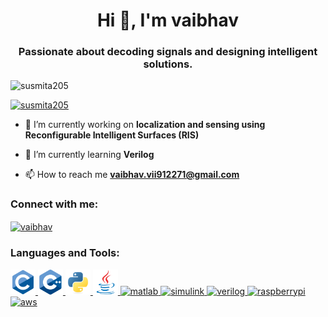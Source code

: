 <h1 align="center">Hi 👋, I'm vaibhav</h1>
<h3 align="center">Passionate about decoding signals and designing intelligent solutions.</h3>

<p align="left"> <img src="https://komarev.com/ghpvc/?username=susmita205&label=Profile%20views&color=0e75b6&style=flat" alt="susmita205" /> </p>

<p align="left"> <a href="https://github.com/ryo-ma/github-profile-trophy"><img src="https://github-profile-trophy.vercel.app/?username=susmita205" alt="susmita205" /></a> </p>

- 🔭 I’m currently working on **localization and sensing using Reconfigurable Intelligent Surfaces (RIS)**

- 🌱 I’m currently learning **Verilog**

- 📫 How to reach me **vaibhav.vii912271@gmail.com**

<h3 align="left">Connect with me:</h3>
<p align="left">
<a href="www.linkedin.com/in/vaibhav912" target="blank"><img align="center" src="https://raw.githubusercontent.com/rahuldkjain/github-profile-readme-generator/master/src/images/icons/Social/linked-in-alt.svg" alt="vaibhav" height="30" width="40" /></a>
</p>

<h3 align="left">Languages and Tools:</h3>
<p align="left"> 
  <a href="https://www.cprogramming.com/" target="_blank" rel="noreferrer">
    <img src="https://raw.githubusercontent.com/devicons/devicon/master/icons/c/c-original.svg" alt="c" width="40" height="40"/> 
  </a>
  <a href="https://cplusplus.com/" target="_blank" rel="noreferrer">
    <img src="https://raw.githubusercontent.com/devicons/devicon/master/icons/cplusplus/cplusplus-original.svg" alt="cplusplus" width="40" height="40"/>
  </a>
  <a href="https://www.python.org" target="_blank" rel="noreferrer">
    <img src="https://raw.githubusercontent.com/devicons/devicon/master/icons/python/python-original.svg" alt="python" width="40" height="40"/> 
  </a>
  <a href="https://www.java.com" target="_blank" rel="noreferrer">
    <img src="https://raw.githubusercontent.com/devicons/devicon/master/icons/java/java-original.svg" alt="java" width="40" height="40"/> 
  </a>
  <a href="https://www.mathworks.com/products/matlab.html" target="_blank" rel="noreferrer">
    <img src="https://upload.wikimedia.org/wikipedia/commons/2/21/Matlab_Logo.png" alt="matlab" width="40" height="40"/>
  </a>
  <a href="https://www.mathworks.com/products/simulink.html" target="_blank" rel="noreferrer">
    <img src="https://www.mathworks.com/etc.clientlibs/mathworks/clientlibs/clientlib-main/resources/images/simulink-icon.svg" alt="simulink" width="40" height="40"/>
  </a>
  <a href="https://www.chipverify.com/verilog/verilog-tutorial" target="_blank" rel="noreferrer">
    <img src="https://upload.wikimedia.org/wikipedia/commons/thumb/b/bb/Logic-gate.svg/1024px-Logic-gate.svg.png" alt="verilog" width="40" height="40"/>
  </a>
  <a href="https://www.raspberrypi.com/products/raspberry-pi-5/" target="_blank" rel="noreferrer">
    <img src="https://upload.wikimedia.org/wikipedia/en/c/cb/Raspberry_Pi_Logo.svg" alt="raspberrypi" width="40" height="40"/>
  </a>
  <a href="https://aws.amazon.com/iot/" target="_blank" rel="noreferrer">
    <img src="https://d1.awsstatic.com/webteam/aws_logo_smile_1200x630.png" alt="aws" width="40" height="40"/>
  </a>
</p>
